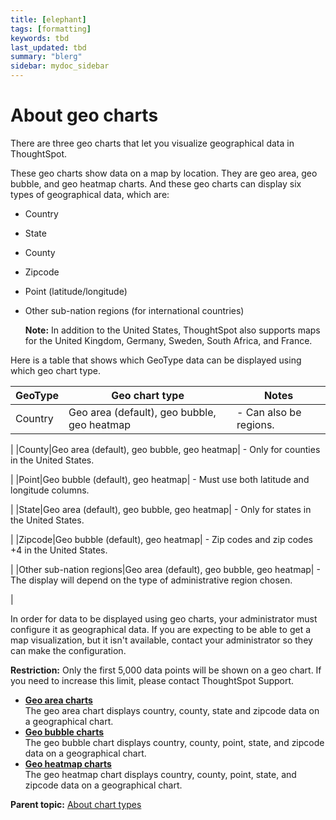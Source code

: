 ```yaml
---
title: [elephant]
tags: [formatting]
keywords: tbd
last_updated: tbd
summary: "blerg"
sidebar: mydoc_sidebar
---
```

# About geo charts

There are three geo charts that let you visualize geographical data in ThoughtSpot.

These geo charts show data on a map by location. They are geo area, geo bubble, and geo heatmap charts. And these geo charts can display six types of geographical data, which are:

-   Country
-   State
-   County
-   Zipcode
-   Point (latitude/longitude)
-   Other sub-nation regions (for international countries)

    **Note:** In addition to the United States, ThoughtSpot also supports maps for the United Kingdom, Germany, Sweden, South Africa, and France.


Here is a table that shows which GeoType data can be displayed using which geo chart type.

|GeoType|Geo chart type|Notes|
|-------|--------------|-----|
|Country|Geo area (default), geo bubble, geo heatmap| -   Can also be regions.

 |
|County|Geo area (default), geo bubble, geo heatmap| -   Only for counties in the United States.

 |
|Point|Geo bubble (default), geo heatmap| -   Must use both latitude and longitude columns.

 |
|State|Geo area (default), geo bubble, geo heatmap| -   Only for states in the United States.

 |
|Zipcode|Geo bubble (default), geo heatmap| -   Zip codes and zip codes +4 in the United States.

 |
|Other sub-nation regions|Geo area (default), geo bubble, geo heatmap| -   The display will depend on the type of administrative region chosen.

 |

In order for data to be displayed using geo charts, your administrator must configure it as geographical data. If you are expecting to be able to get a map visualization, but it isn't available, contact your administrator so they can make the configuration.

**Restriction:** Only the first 5,000 data points will be shown on a geo chart. If you need to increase this limit, please contact ThoughtSpot Support.

-   **[Geo area charts](../../../pages/end_user_guide/end_user_search/about_geo_area_charts.html)**  
The geo area chart displays country, county, state and zipcode data on a geographical chart.
-   **[Geo bubble charts](../../../pages/end_user_guide/end_user_search/about_geo_bubble_charts.html)**  
The geo bubble chart displays country, county, point, state, and zipcode data on a geographical chart.
-   **[Geo heatmap charts](../../../pages/end_user_guide/end_user_search/about_geo_heatmap_charts.html)**  
The geo heatmap chart displays country, county, point, state, and zipcode data on a geographical chart.

**Parent topic:** [About chart types](../../../pages/end_user_guide/end_user_search/about_chart_types.html)

